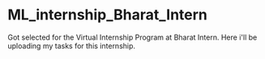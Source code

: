 # ML_internship_Bharat_Intern
Got selected for the Virtual Internship Program at Bharat Intern. Here i'll be uploading my tasks for this internship.
